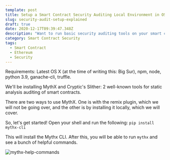 ```yaml
---
template: post
title: Setup a Smart Contract Security Auditing Local Environment in OS X
slug: security-audit-setup-explained
draft: true
date: 2020-12-17T09:39:47.348Z
description: "Want to run basic security auditing tools on your smart contracts? Here's what you need to know about how to setup your local environment to test the contracts."
category: Smart Contract Security
tags:
  - Smart Contract
  - Ethereum
  - Security
---
```


Requirements: Latest OS X (at the time of writing this: Big Sur), npm, node, python 3.9, ganache-cli, truffle. 

We'll be installing MythX and Cryptic's Slither: 2 well-known tools for static analysis auditing of smart contracts. 

There are two ways to use MythX. One is with the remix plugin, which we will not be going over, and the other is by installing it locally, which we will cover. 

So, let's get started! 
Open your shell and run the following: 
```pip install mythx-cli```

This will install the Mythx CLI. After this, you will be able to run ```mythx``` and see a bunch of helpful commands. 

![mythx-help-commands](https://imgur.com/859ovlt.png)



